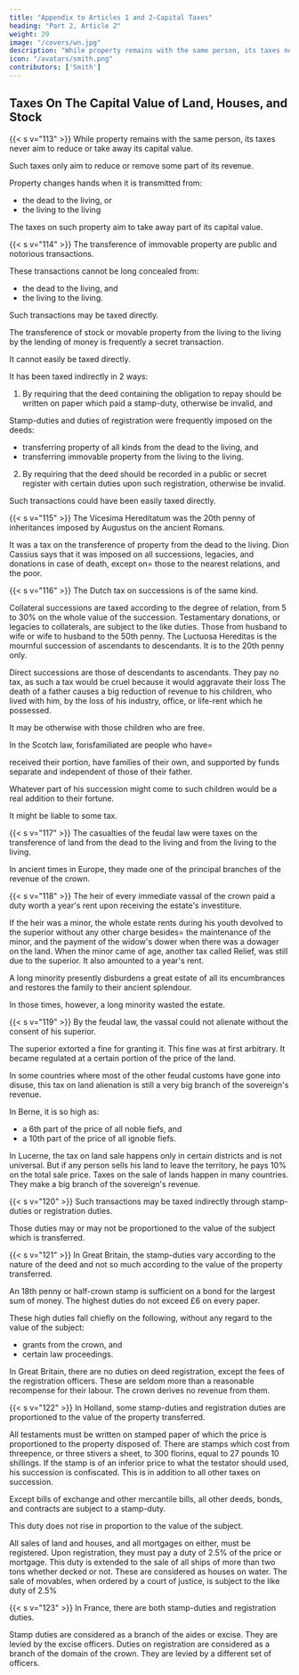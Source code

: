 ```yaml
---
title: "Appendix to Articles 1 and 2-Capital Taxes"
heading: "Part 2, Article 2"
weight: 29
image: "/covers/wn.jpg"
description: "While property remains with the same person, its taxes never aim to reduce or take away its capital value"
icon: "/avatars/smith.png"
contributors: ['Smith']
---
```



## Taxes On The Capital Value of Land, Houses, and Stock


{{< s v="113" >}} While property remains with the same person, its taxes never aim to reduce or take away its capital value.

Such taxes only aim to reduce or remove some part of its revenue.

Property changes hands when it is transmitted from:
- the dead to the living, or
- the living to the living

The taxes on such property aim to take away part of its capital value.


{{< s v="114" >}} The transference of immovable property are public and notorious transactions.

These transactions cannot be long concealed from:
- the dead to the living, and
- the living to the living.

Such transactions may be taxed directly.

The transference of stock or movable property from the living to the living by the lending of money is frequently a secret transaction.

It cannot easily be taxed directly.

It has been taxed indirectly in 2 ways:

1. By requiring that the deed containing the obligation to repay should be written on paper which paid a stamp-duty, otherwise be invalid, and
    
Stamp-duties and duties of registration were frequently imposed on the deeds:
- transferring property of all kinds from the dead to the living, and
- transferring immovable property from the living to the living.

2. By requiring that the deed should be recorded in a public or secret register with certain duties upon such registration, otherwise be invalid.

Such transactions could have been easily taxed directly.


{{< s v="115" >}} The Vicesima Hereditatum was the 20th penny of inheritances imposed by Augustus on the ancient Romans.

It was a tax on the transference of property from the dead to the living.
Dion Cassius says that it was imposed on all successions, legacies, and donations in case of death, except on= 
those to the nearest relations, and
the poor.

{{< s v="116" >}} The Dutch tax on successions is of the same kind.

Collateral successions are taxed according to the degree of relation, from 5 to 30% on the whole value of the succession.
Testamentary donations, or legacies to collaterals, are subject to the like duties.
Those from husband to wife or wife to husband to the 50th penny.
The Luctuosa Hereditas is the mournful succession of ascendants to descendants.
It is to the 20th penny only.

Direct successions are those of descendants to ascendants.
They pay no tax, as such a tax would be cruel because it would aggravate their loss
The death of a father causes a big reduction of revenue to his children, who lived with him, by the loss of his industry, office, or life-rent which he possessed.

It may be otherwise with those children who are free.

In the Scotch law, forisfamiliated are people who have= 

received their portion,
have families of their own, and
supported by funds separate and independent of those of their father.

Whatever part of his succession might come to such children would be a real addition to their fortune.

It might be liable to some tax.


{{< s v="117" >}} The casualties of the feudal law were taxes on the transference of land from the dead to the living and from the living to the living.

In ancient times in Europe, they made one of the principal branches of the revenue of the crown.


{{< s v="118" >}} The heir of every immediate vassal of the crown paid a duty worth a year's rent upon receiving the estate's investiture.

If the heir was a minor, the whole estate rents during his youth devolved to the superior without any other charge besides= 
the maintenance of the minor, and
the payment of the widow's dower when there was a dowager on the land.
When the minor came of age, another tax called Relief, was still due to the superior.
It also amounted to a year's rent.

A long minority presently disburdens a great estate of all its encumbrances and restores the family to their ancient splendour.

In those times, however, a long minority wasted the estate.


{{< s v="119" >}} By the feudal law, the vassal could not alienate without the consent of his superior.

The superior extorted a fine for granting it.
This fine was at first arbitrary.
It became regulated at a certain portion of the price of the land.

In some countries where most of the other feudal customs have gone into disuse, this tax on land alienation is still a very big branch of the sovereign's revenue.

In Berne, it is so high as:
- a 6th part of the price of all noble fiefs, and
- a 10th part of the price of all ignoble fiefs.

In Lucerne, the tax on land sale happens only in certain districts and is not universal.
But if any person sells his land to leave the territory, he pays 10% on the total sale price.
Taxes on the sale of lands happen in many countries.
They make a big branch of the sovereign's revenue.


{{< s v="120" >}} Such transactions may be taxed indirectly through stamp-duties or registration duties.

Those duties may or may not be proportioned to the value of the subject which is transferred.


{{< s v="121" >}} In Great Britain, the stamp-duties vary according to the nature of the deed and not so much according to the value of the property transferred.

An 18th penny or half-crown stamp is sufficient on a bond for the largest sum of money.
The highest duties do not exceed £6 on every paper.

These high duties fall chiefly on the following, without any regard to the value of the subject:
- grants from the crown, and
- certain law proceedings.

In Great Britain, there are no duties on deed registration, except the fees of the registration officers.
These are seldom more than a reasonable recompense for their labour.
The crown derives no revenue from them.


{{< s v="122" >}} In Holland, some stamp-duties and registration duties are proportioned to the value of the property transferred.

All testaments must be written on stamped paper of which the price is proportioned to the property disposed of.
There are stamps which cost from threepence, or three stivers a sheet, to 300 florins, equal to 27 pounds 10 shillings.
If the stamp is of an inferior price to what the testator should used, his succession is confiscated.
This is in addition to all other taxes on succession.

Except bills of exchange and other mercantile bills, all other deeds, bonds, and contracts are subject to a stamp-duty.

This duty does not rise in proportion to the value of the subject.

All sales of land and houses, and all mortgages on either, must be registered.
Upon registration, they must pay a duty of 2.5% of the price or mortgage.
This duty is extended to the sale of all ships of more than two tons whether decked or not.
These are considered as houses on water.
The sale of movables, when ordered by a court of justice, is subject to the like duty of 2.5%


{{< s v="123" >}} In France, there are both stamp-duties and registration duties.

Stamp duties are considered as a branch of the aides or excise.
They are levied by the excise officers.
Duties on registration are considered as a branch of the domain of the crown.
They are levied by a different set of officers.


